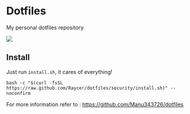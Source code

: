 # Dotfiles

My personal dotfiles repository

![](https://raw.githubusercontent.com/Raycer/dotfiles/master/dotfiles.png)

## Install

Just run `install.sh`, it cares of everything!

    bash -c "$(curl -fsSL https://raw.github.com/Raycer/dotfiles/security/install.sh)" --noconfirm

For more information refer to : https://github.com/Manu343726/dotfiles
